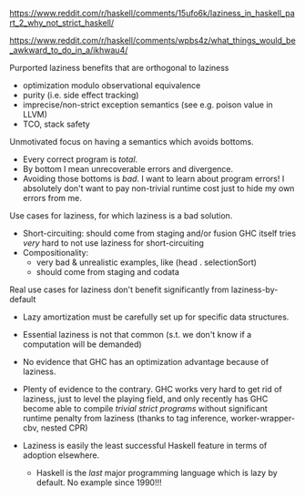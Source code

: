 https://www.reddit.com/r/haskell/comments/15ufo6k/laziness_in_haskell_part_2_why_not_strict_haskell/

https://www.reddit.com/r/haskell/comments/wpbs4z/what_things_would_be_awkward_to_do_in_a/ikhwau4/

Purported laziness benefits that are orthogonal to laziness
  - optimization modulo observational equivalence
  - purity (i.e. side effect tracking)
  - imprecise/non-strict exception semantics (see e.g. poison value in LLVM)
  - TCO, stack safety

Unmotivated focus on having a semantics which avoids bottoms.
  - Every correct program is *total*.
  - By bottom I mean unrecoverable errors and divergence.
  - Avoiding those bottoms is *bad*. I want to learn about program errors!
    I absolutely don't want to pay non-trivial runtime cost just to hide my own errors from me.

Use cases for laziness, for which laziness is a bad solution.
  - Short-circuiting: should come from staging and/or fusion
    GHC itself tries *very* hard to not use laziness for short-circuiting
  - Compositionality:
    - very bad & unrealistic examples, like (head . selectionSort)
    - should come from staging and codata

Real use cases for laziness don't benefit significantly from laziness-by-default
  - Lazy amortization must be carefully set up for specific data structures.
  - Essential laziness is not that common (s.t. we don't know if a computation will be demanded)

- No evidence that GHC has an optimization advantage because of laziness.
- Plenty of evidence to the contrary. GHC works very hard to get rid of
  laziness, just to level the playing field, and only recently has GHC become
  able to compile *trivial strict programs* without significant runtime penalty
  from laziness (thanks to tag inference, worker-wrapper-cbv, nested CPR)

- Laziness is easily the least successful Haskell feature in terms of adoption elsewhere.
  - Haskell is the *last* major programming language which is lazy by default.
    No example since 1990!!!

